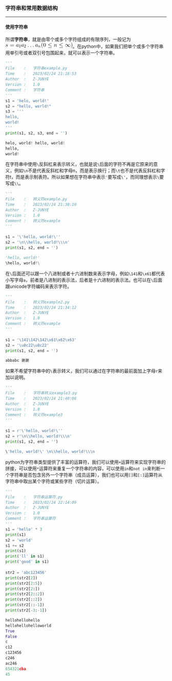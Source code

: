 ### 字符串和常用数据结构
***
#### 使用字符串
所谓**字符串**，就是由零个或多个字符组成的有限序列，一般记为 ![](./images/P1.png "公式")。在python中，如果我们把单个或多个字符串用单引号或者双引号包围起来，就可以表示一个字符串。
```py
'''
File    :   字符串example.py
Time    :   2023/02/24 21:18:53
Author  :   Z-JUNYE 
Version :   1.0
Comment :   字符串
'''
s1 = 'helo, world!'
s2 = "hello, world!"
s3 = '''
hello,
world!
'''
print(s1, s2, s3, end = '')
```
```py
helo, world! hello, world! 
hello,
world!
```
在字符串中使用`\`反斜杠来表示转义，也就是说`\`后面的字符不再是它原来的意义，例如`\n`不是代表反斜杠和字母n，而是表示换行；而`\t`也不是代表反斜杠和字符t，而是表示制表符。所以如果想在字符串中表示`'`要写成`\'`，而同理想表示`\`要写成`\\`。
```py
'''
File    :   转义符example.py
Time    :   2023/02/24 21:30:10
Author  :   Z-JUNYE 
Version :   1.0
Comment :   转义符example
'''

s1 = '\'hello, world!\''
s2 = '\n\\hello, world!\\\n'
print(s1, s2, end = '')
```
```py
'hello, world!' 
\hello, world!\
```

在`\`后面还可以跟一个八进制或者十六进制数来表示字母，例如`\141`和`\x61`都代表小写字母`a`，前者是八进制的表示法，后者是十六进制的表示法。也可以在`\`后面跟unicode字符编码来表示字符。
```py
'''
File    :   转义符example2.py
Time    :   2023/02/24 21:34:12
Author  :   Z-JUNYE 
Version :   1.0
Comment :   转义符example
'''

s1 = '\141\142\142\x61\x62\x63'
s2 = '\u8c22\u8c22'
print(s1, s2, end = '')
```
```py
abbabc 谢谢
```
如果不希望字符串中的`\`表示转义，我们可以通过在字符串的最前面加上字母`r`来加以说明。
```py
'''
File    :   字符串转义example3.py
Time    :   2023/02/24 21:40:08
Author  :   Z-JUNYE 
Version :   1.0
Comment :   转义符example3
'''

s1 = r'\'hello, world!\''
s2 = r'\n\\hello, world!\\\n'
print(s1, s2, end = '')
```
```py
\'hello, world!\' \n\\hello, world!\\\n
```
python为字符串类型提供了丰富的运算符，我们可以使用`+`运算符来实现字符串的拼接，可以使用`*`运算符来重复一个字符串的内容，可以使用`in`和`not in`来判断一个字符串是否包含另外一个字符串（成员运算），我们也可以用`[]`和`[:]`运算符从字符串中取出某个字符或某些字符（切片运算）。
```py
'''
File    :   字符串运算符.py
Time    :   2023/02/24 22:14:09
Author  :   Z-JUNYE 
Version :   1.0
Comment :   字符串运算符
'''
s1 = 'hello' * 3
print(s1)
s2 = 'world'
s1 += s2
print(s1)
print('ll' in s1)
print('good' in s1)

str2 = 'abc123456'
print(str2[2])
print(str2[2:5])
print(str2[2:])
print(str2[2::2])
print(str2[::2])
print(str2[::-1])
print(str2[-3:-1])
```
```py
hellohellohello
hellohellohelloworld
True
False
c
c12
c123456
c246
ac246
654321cba
45
```
